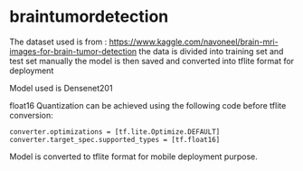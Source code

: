 # braintumordetection
The dataset used is from : https://www.kaggle.com/navoneel/brain-mri-images-for-brain-tumor-detection
the data is divided into training set and test set manually
the model is then saved and converted into tflite format for deployment


Model used is Densenet201

float16 Quantization can be achieved using the following code before tflite conversion:
```
converter.optimizations = [tf.lite.Optimize.DEFAULT]
converter.target_spec.supported_types = [tf.float16]
```


Model is converted to tflite format for mobile deployment purpose.
